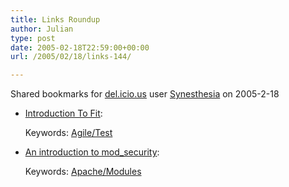```yaml
---
title: Links Roundup
author: Julian
type: post
date: 2005-02-18T22:59:00+00:00
url: /2005/02/18/links-144/

---
```

Shared bookmarks for [del.icio.us][1] user  [Synesthesia][2] on 2005-2-18

  * [Introduction To Fit][3]:
   
    Keywords: [Agile/Test][4]
  * [An introduction to mod_security][5]:
   
    Keywords: [Apache/Modules][6]

 [1]: https://del.icio.us/
 [2]: https://del.icio.us/synesthesia
 [3]: https://fit.c2.com/wiki.cgi?IntroductionToFit "https://fit.c2.com/wiki.cgi?IntroductionToFit"
 [4]: https://del.icio.us/synesthesia/Agile/Test
 [5]: https://www.atomicplayboy.net/blog/2005/01/30/an-introduction-to-mod-security/ "https://www.atomicplayboy.net/blog/2005/01/30/an-introduction-to-mod-security/"
 [6]: https://del.icio.us/synesthesia/Apache/Modules